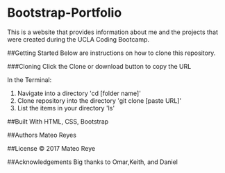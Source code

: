 # Bootstrap-Portfolio
This is a website that provides information about me and the projects that were created during the UCLA Coding Bootcamp.

##Getting Started
Below are instructions on how to clone this repository.

###Cloning
Click the Clone or download button to copy the URL

In the Terminal:
1. Navigate into a directory
'cd [folder name]'
2. Clone repository into the directory
'git clone [paste URL]'
3. List the items in your directory
'ls'

##Built With
HTML, CSS, Bootstrap

##Authors
Mateo Reyes

##License
&copy; 2017 Mateo Reye

##Acknowledgements
Big thanks to Omar,Keith, and Daniel
